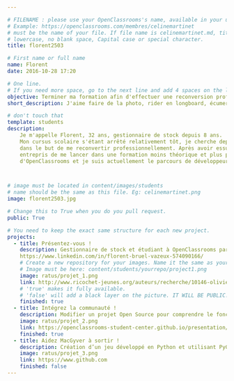 ```yaml
---

# FILENAME : please use your OpenClassrooms's name, available in your url.
# Example: https://openclassrooms.com/membres/celinemartinet
# must be the name of your file. If file name is celinemartinet.md, title is celinemartinet.
# lowercase, no blank space, Capital case or special character.
title: florent2503

# First name or full name
name: Florent
date: 2016-10-28 17:20

# One line.
# If you need more space, go to the next line and add 4 spaces on the left, as in 'description'.
objective: Terminer ma formation afin d'effectuer une reconversion professionnelle pour un métier plus passionnant.
short_description: J'aime faire de la photo, rider en longboard, écumer les soirées électro et bien plus encore !

# don't touch that
template: students
description:
    Je m'appelle Florent, 32 ans, gestionnaire de stock depuis 8 ans. 
    Mon cursus scolaire s'étant arrêté relativement tôt, je cherche depuis plusieurs années à reprendre les études
    dans le but de me reconvertir professionnellement. Après avoir essuyé un échec lors du passage de mon DAEU B, j'ai
    entrepris de me lancer dans une formation moins théorique et plus professionnalisante. J'ai donc ouvert les portes 
    d'OpenClassrooms et je suis actuellement le parcours de développeur d'applications iOS.



# image must be located in content/images/students
# name should be the same as this file. Eg: celinemartinet.png
image: florent2503.jpg

# Change this to True when you do you pull request.
public: True

# You need to keep the exact same structure for each new project.
projects:
  - title: Présentez-vous !
    description: Gestionnaire de stock et étudiant à OpenClassrooms parcours développeur d'applications iOS.
    https://www.linkedin.com/in/florent-bruel-vazeux-574090166/
    # Create a new repository for your images. Name it the same as your nickname and profile picture.
    # Image must be here: content/students/yourrepo/project1.png
    image: ratus/projet_1.png
    link: http://www.ricochet-jeunes.org/auteurs/recherche/10146-olivier-vogel
    # 'true' makes it fully available.
    # 'false' will add a black layer on the picture. IT WILL BE PUBLIC!
    finished: true
  - title: Intégrez la communauté !
    description: Modifier un projet Open Source pour comprendre le fonctionnement de Git, de Github et des pull requests. 
    image: ratus/projet_2.png
    link: https://openclassrooms-student-center.github.io/presentation/students/ratus.html
    finished: true
  - title: Aidez MacGyver à sortir !
    description: Création d’un jeu développé en Python et utilisant PyGame.
    image: ratus/projet_3.png
    link: https://www.github.com
    finished: false
---
```

